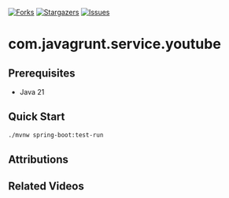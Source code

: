 [![Forks][forks-shield]][forks-url]
 [![Stargazers][stars-shield]][stars-url]
 [![Issues][issues-shield]][issues-url]

 # com.javagrunt.service.youtube

 ## Prerequisites
  - Java 21

 ## Quick Start

```bash
./mvnw spring-boot:test-run
```

 ## Attributions

 ## Related Videos

 <!-- MARKDOWN LINKS & IMAGES -->
 <!-- https://www.markdownguide.org/basic-syntax/#reference-style-links -->
 [forks-shield]: https://img.shields.io/github/forks/javagrunt-com/com.javagrunt.service.youtube.svg?style=for-the-badge
 [forks-url]: https://github.com/javagrunt-com/com.javagrunt.service.youtube/forks
 [stars-shield]: https://img.shields.io/github/stars/javagrunt-com/com.javagrunt.service.youtube.svg?style=for-the-badge
 [stars-url]: https://github.com/javagrunt-com/com.javagrunt.service.youtube/stargazers
 [issues-shield]: https://img.shields.io/github/issues/javagrunt-com/com.javagrunt.service.youtube.svg?style=for-the-badge
 [issues-url]: https://github.com/javagrunt-com/com.javagrunt.service.youtube/issues